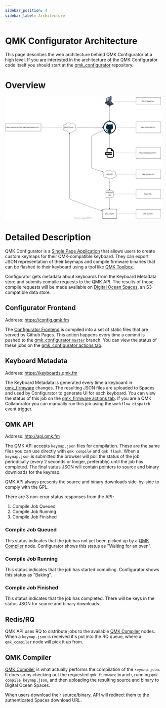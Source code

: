 ```yaml
---
sidebar_position: 4
sidebar_label: Architecture
---
```


# QMK Configurator Architecture

This page describes the web architecture behind QMK Configurator at a high level. If you are interested in the architecture of the QMK Configurator code itself you should start at the [qmk_configurator](https://github.com/qmk/qmk_configurator) repository.

# Overview

![QMK Configurator Architecture Diagram](configurator_diagram.svg)

# Detailed Description

QMK Configurator is a [Single Page Application](https://en.wikipedia.org/wiki/Single-page_application) that allows users to create custom keymaps for their QMK-compatible keyboard. They can export JSON representation of their keymaps and compile firmware binaries that can be flashed to their keyboard using a tool like [QMK Toolbox](https://github.com/qmk/qmk_toolbox).

Configurator gets metadata about keyboards from the Keyboard Metadata store and submits compile requests to the QMK API. The results of those compile requests will be made available on [Digital Ocean Spaces](https://www.digitalocean.com/products/spaces/), an S3-compatible data store.

## Configurator Frontend

Address: <https://config.qmk.fm>

The [Configurator Frontend](https://config.qmk.fm) is compiled into a set of static files that are served by Github Pages. This action happens every time a commit is pushed to the [qmk_configurator `master`](https://github.com/qmk/qmk_configurator) branch. You can view the status of these jobs on the [qmk_configurator actions tab](https://github.com/qmk/qmk_configurator/actions/workflows/build.yml).

## Keyboard Metadata

Address: <https://keyboards.qmk.fm>

The Keyboard Metadata is generated every time a keyboard in [qmk_firmware](https://github.com/qmk/qmk_firmware) changes. The resulting JSON files are uploaded to Spaces and used by Configurator to generate UI for each keyboard. You can view the status of this job on the [qmk_firmware actions tab](https://github.com/qmk/qmk_firmware/actions/workflows/api.yml). If you are a QMK Collaborator you can manually run this job using the `workflow_dispatch` event trigger.

## QMK API

Address: <http://api.qmk.fm>

The QMK API accepts `keymap.json` files for compilation. These are the same files you can use directly with `qmk compile` and `qmk flash`. When a `keymap.json` is submitted the browser will poll the status of the job periodically (every 2 seconds or longer, preferably) until the job has completed. The final status JSON will contain pointers to source and binary downloads for the keymap.

QMK API always presents the source and binary downloads side-by-side to comply with the GPL.

There are 3 non-error status responses from the API-

1. Compile Job Queued
2. Compile Job Running
3. Compile Job Finished

### Compile Job Queued

This status indicates that the job has not yet been picked up by a [QMK Compiler](#qmk-compiler) node. Configurator shows this status as "Waiting for an oven".

### Compile Job Running

This status indicates that the job has started compiling. Configurator shows this status as "Baking".

### Compile Job Finished

This status indicates that the job has completed. There will be keys in the status JSON for source and binary downloads.

## Redis/RQ

QMK API uses RQ to distribute jobs to the available [QMK Compiler](#qmk-compiler) nodes. When a `keymap.json` is received it's put into the RQ queue, where a `qmk_compiler` node will pick it up from.

## QMK Compiler

[QMK Compiler](https://github.com/qmk/qmk_compiler) is what actually performs the compilation of the `keymap.json`. It does so by checking out the requested `qmk_firmware` branch, running `qmk compile keymap.json`, and then uploading the resulting source and binary to Digital Ocean Spaces. 

When users download their source/binary, API will redirect them to the authenticated Spaces download URL.
